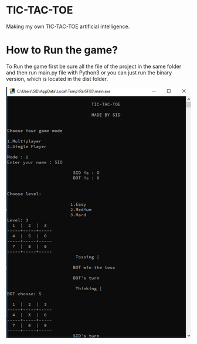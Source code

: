 # TIC-TAC-TOE
Making my own TIC-TAC-TOE artificial intelligence.


# How to Run the game?
To Run the game first be sure all the file of the project in the same folder and then run main.py file with Python3 or you can just run the binary version, which is located in the dist folder.

![Screen shot](ss/screencapture.png)
